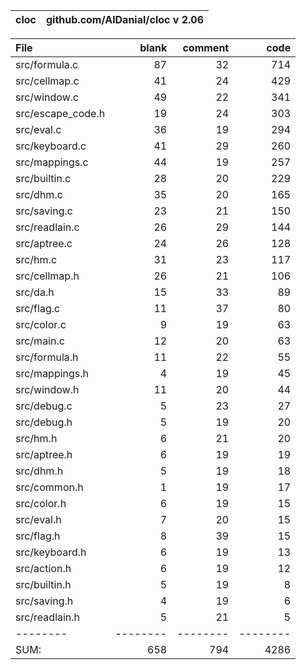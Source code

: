 cloc|github.com/AlDanial/cloc v 2.06
--- | ---

File|blank|comment|code
:-------|-------:|-------:|-------:
src/formula.c|87|32|714
src/cellmap.c|41|24|429
src/window.c|49|22|341
src/escape_code.h|19|24|303
src/eval.c|36|19|294
src/keyboard.c|41|29|260
src/mappings.c|44|19|257
src/builtin.c|28|20|229
src/dhm.c|35|20|165
src/saving.c|23|21|150
src/readlain.c|26|29|144
src/aptree.c|24|26|128
src/hm.c|31|23|117
src/cellmap.h|26|21|106
src/da.h|15|33|89
src/flag.c|11|37|80
src/color.c|9|19|63
src/main.c|12|20|63
src/formula.h|11|22|55
src/mappings.h|4|19|45
src/window.h|11|20|44
src/debug.c|5|23|27
src/debug.h|5|19|20
src/hm.h|6|21|20
src/aptree.h|6|19|19
src/dhm.h|5|19|18
src/common.h|1|19|17
src/color.h|6|19|15
src/eval.h|7|20|15
src/flag.h|8|39|15
src/keyboard.h|6|19|13
src/action.h|6|19|12
src/builtin.h|5|19|8
src/saving.h|4|19|6
src/readlain.h|5|21|5
--------|--------|--------|--------
SUM:|658|794|4286
